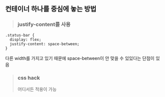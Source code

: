 ## 컨테이너 하나를 중심에 놓는 방법

> ### justify-content를 사용 <br>

```
.status-bar {
  display: flex;
  justify-content: space-between;
}
```

다른 width를 가지고 있기 때문에 space-between이 안 맞을 수 있있다는 단점이 있음

> ### css hack <br>
>
> 어디서든 적용이 가능
